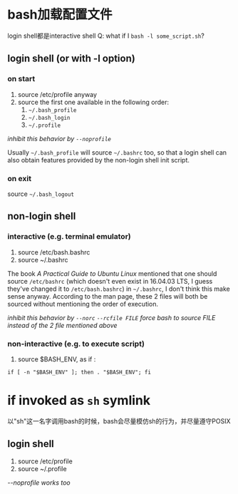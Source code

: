 bash加载配置文件
==========
login shell都是interactive shell
Q: what if I `bash -l some_script.sh`?

login shell (or with -l option)
-----------------
### on start
1. source /etc/profile anyway
2. source the first one available in the following order:
	1. `~/.bash_profile`
	2. `~/.bash_login`
	3. `~/.profile`

*inhibit this behavior by `--noprofile`*

Usually `~/.bash_profile` will source `~/.bashrc` too, so that a login shell can also obtain features provided by the non-login shell init script.

### on exit
source `~/.bash_logout`

non-login shell
--------------------
### interactive (e.g. terminal emulator)
1. source /etc/bash.bashrc
2. source ~/.bashrc

The book *A Practical Guide to Ubuntu Linux* mentioned that one should source `/etc/bashrc` (which doesn't even exist in 16.04.03 LTS, I guess they've changed it to `/etc/bash.bashrc`) in `~/.bashrc`, I don't think this make sense anyway. According to the man page, these 2 files will both be sourced without mentioning the order of execution.

*inhibit this behavior by `--norc`*
*`--rcfile FILE` force bash to source FILE instead of the 2 file mentioned above*

### non-interactive (e.g. to execute script)
1. source $BASH_ENV, as if :
```
if [ -n "$BASH_ENV" ]; then . "$BASH_ENV"; fi
```

if invoked as `sh` symlink
==============
以"sh"这一名字调用bash的时候，bash会尽量模仿sh的行为，并尽量遵守POSIX

login shell
-------------
1. source /etc/profile
2. source ~/.profile

*--noprofile works too*

